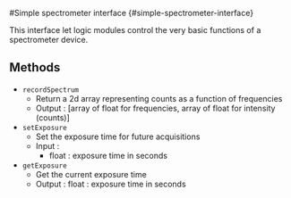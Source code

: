 #Simple spectrometer interface {#simple-spectrometer-interface}

This interface let logic modules control the very basic functions of a spectrometer device.

## Methods

- `recordSpectrum`
    - Return a 2d array representing counts as a function of frequencies
    - Output : [array of float for frequencies, array of float for intensity (counts)]
- `setExposure`
    - Set the exposure time for future acquisitions
    - Input : 
        - float : exposure time in seconds
- `getExposure`
    - Get the current exposure time
    - Output : float : exposure time in seconds